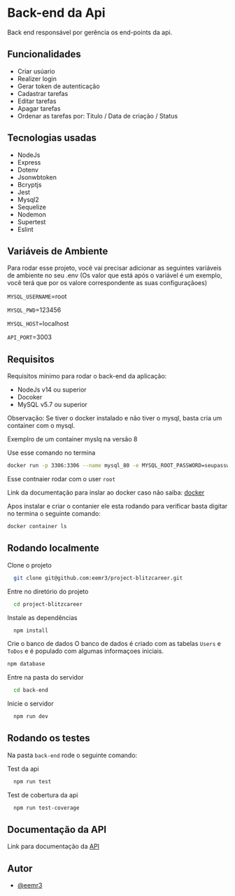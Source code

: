 
# Back-end da Api

Back end responsável por gerência os end-points da api.


## Funcionalidades

- Criar usúario
- Realizer login
- Gerar token de autenticação
- Cadastrar tarefas
- Editar tarefas
- Apagar tarefas
- Ordenar as tarefas por: Titulo / Data de criação / Status


## Tecnologias usadas
- NodeJs
- Express
- Dotenv
- Jsonwbtoken
- Bcryptjs
- Jest
- Mysql2
- Sequelize
- Nodemon
- Supertest
- Eslint

## Variáveis de Ambiente

Para rodar esse projeto, você vai precisar adicionar as seguintes variáveis de ambiente no seu .env
(Os valor que está após o variável é um exemplo, você terá que por os valore correspondente as suas configuraçãoes)

`MYSQL_USERNAME`=root

`MYSQL_PWD`=123456

`MYSQL_HOST`=localhost

`API_PORT`=3003

## Requisitos

Requisitos minimo para rodar o back-end da aplicação:

- NodeJs v14 ou superior
- Docoker 
- MySQL v5.7 ou superior

Observação: Se tiver o docker instalado e não tiver o mysql, basta cria um container com o mysql.

Exemplro de um container myslq na versão 8

Use esse comando no termina
```bash
docker run -p 3306:3306 --name mysql_80 -e MYSQL_ROOT_PASSWORD=seupassword -d mysql:8 mysqld --default-authentication-plugin=mysql_native_password

```
Esse contnaier rodar com o user `root`

Link da documentação para inslar ao docker caso não saiba: [docker](https://docs.docker.com/engine/install/)

Apos instalar e criar o contanier ele esta rodando para verificar basta digitar no termina
o seguinte comando:
```bash
docker container ls
```

## Rodando localmente

Clone o projeto

```bash
  git clone git@github.com:eemr3/project-blitzcareer.git
```

Entre no diretório do projeto

```bash
  cd project-blitzcareer
```

Instale as dependências

```bash
  npm install
```

Crie o banco de dados
O banco de dados é criado com as tabelas `Users` e `ToDos` e é populado com algumas informaçoes iniciais.

```bash
npm database
``` 

Entre na pasta do servidor

```bash
  cd back-end
```

Inicie o servidor

```bash
  npm run dev
```


## Rodando os testes

Na pasta `back-end` rode o seguinte comando:

Test da api

```bash
  npm run test
```

Test de cobertura da api

```bash
  npm run test-coverage  
```


## Documentação da API

Link para documentação da [API](https://documenter.getpostman.com/view/9196209/UzJFxKXC)


## Autor

- [@eemr3](https://www.github.com/eemr3)

